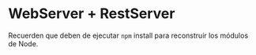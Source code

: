 # WebServer + RestServer

Recuerden que deben de ejecutar ```npm``` install para reconstruir los módulos de Node.